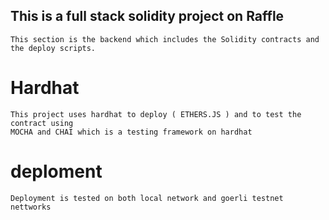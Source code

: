 ## This is a full stack solidity project on Raffle

    This section is the backend which includes the Solidity contracts and
    the deploy scripts.

# Hardhat

    This project uses hardhat to deploy ( ETHERS.JS ) and to test the contract using
    MOCHA and CHAI which is a testing framework on hardhat

# deploment

    Deployment is tested on both local network and goerli testnet nettworks
